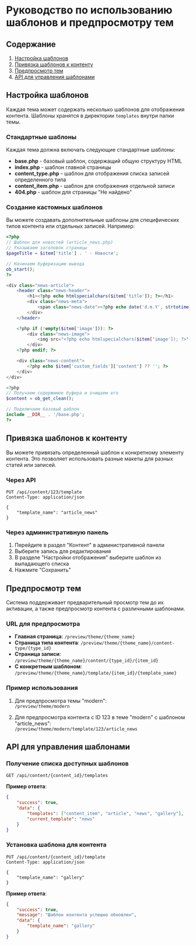 # Руководство по использованию шаблонов и предпросмотру тем

## Содержание

1. [Настройка шаблонов](#настройка-шаблонов)
2. [Привязка шаблонов к контенту](#привязка-шаблонов-к-контенту)
3. [Предпросмотр тем](#предпросмотр-тем)
4. [API для управления шаблонами](#api-для-управления-шаблонами)

## Настройка шаблонов

Каждая тема может содержать несколько шаблонов для отображения контента. Шаблоны хранятся в директории `templates` внутри папки темы.

### Стандартные шаблоны

Каждая тема должна включать следующие стандартные шаблоны:

- **base.php** - базовый шаблон, содержащий общую структуру HTML
- **index.php** - шаблон главной страницы
- **content_type.php** - шаблон для отображения списка записей определенного типа
- **content_item.php** - шаблон для отображения отдельной записи
- **404.php** - шаблон для страницы "Не найдено"

### Создание кастомных шаблонов

Вы можете создавать дополнительные шаблоны для специфических типов контента или отдельных записей. Например:

```php
<?php
// Шаблон для новостей (article_news.php)
// Указываем заголовок страницы
$pageTitle = $item['title'] . ' - Новости';

// Начинаем буферизацию вывода
ob_start();
?>

<div class="news-article">
    <header class="news-header">
        <h1><?php echo htmlspecialchars($item['title']); ?></h1>
        <div class="news-meta">
            <span class="news-date"><?php echo date('d.m.Y', strtotime($item['created_at'])); ?></span>
        </div>
    </header>

    <?php if (!empty($item['image'])): ?>
        <div class="news-image">
            <img src="<?php echo htmlspecialchars($item['image']); ?>" alt="<?php echo htmlspecialchars($item['title']); ?>">
        </div>
    <?php endif; ?>

    <div class="news-content">
        <?php echo $item['custom_fields']['content'] ?? ''; ?>
    </div>
</div>

<?php
// Получаем содержимое буфера и очищаем его
$content = ob_get_clean();

// Подключаем базовый шаблон
include __DIR__ . '/base.php';
?>
```

## Привязка шаблонов к контенту

Вы можете привязать определенный шаблон к конкретному элементу контента. Это позволяет использовать разные макеты для разных статей или записей.

### Через API

```http
PUT /api/content/123/template
Content-Type: application/json

{
    "template_name": "article_news"
}
```

### Через административную панель

1. Перейдите в раздел "Контент" в административной панели
2. Выберите запись для редактирования
3. В разделе "Настройки отображения" выберите шаблон из выпадающего списка
4. Нажмите "Сохранить"

## Предпросмотр тем

Система поддерживает предварительный просмотр тем до их активации, а также предпросмотр контента с различными шаблонами.

### URL для предпросмотра

- **Главная страница**: `/preview/theme/{theme_name}`
- **Страница типа контента**: `/preview/theme/{theme_name}/content-type/{type_id}`
- **Страница записи**: `/preview/theme/{theme_name}/content/{type_id}/{item_id}`
- **С конкретным шаблоном**: `/preview/theme/{theme_name}/template/{item_id}/{template_name}`

### Пример использования

1. Для предпросмотра темы "modern":  
   `/preview/theme/modern`

2. Для предпросмотра контента с ID 123 в теме "modern" с шаблоном "article_news":  
   `/preview/theme/modern/template/123/article_news`

## API для управления шаблонами

### Получение списка доступных шаблонов

```http
GET /api/content/{content_id}/templates
```

**Пример ответа**:

```json
{
    "success": true,
    "data": {
        "templates": ["content_item", "article", "news", "gallery"],
        "current_template": "news"
    }
}
```

### Установка шаблона для контента

```http
PUT /api/content/{content_id}/template
Content-Type: application/json

{
    "template_name": "gallery"
}
```

**Пример ответа**:

```json
{
    "success": true,
    "message": "Шаблон контента успешно обновлен",
    "data": {
        "template_name": "gallery"
    }
}
``` 
